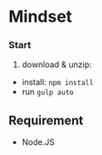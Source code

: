 # Mindset

### Start
1. download & unzip: 
- install: `npm install`
- run `gulp auto`

## Requirement
- Node.JS